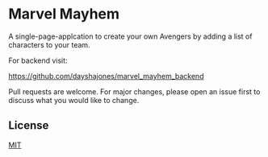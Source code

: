 # Marvel Mayhem

A single-page-applcation to create your own Avengers by adding a list of characters to your team.


For backend visit:

https://github.com/dayshajones/marvel_mayhem_backend

Pull requests are welcome. For major changes, please open an issue first to discuss what you would like to change.

## License
[MIT](https://choosealicense.com/licenses/mit/)
